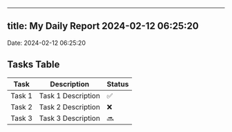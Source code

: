 
---
title: My Daily Report 2024-02-12 06:25:20
---

Date: 2024-02-12 06:25:20

## Tasks Table

| Task | Description | Status |
|------|-------------|--------|
| Task 1 | Task 1 Description | ✅ |
| Task 2 | Task 2 Description | ❌ |
| Task 3 | Task 3 Description | 🔜 |
